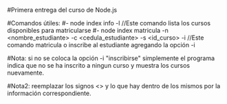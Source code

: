 #Primera entrega del curso de Node.js

#Comandos útiles:
#- node index info -l //Este comando lista los cursos disponibles para matricularse
#- node index matricula -n <nombre_estudiante> -c <cedula_estudiante> -s <id_curso> -i //Este comando matricula o inscribe al estudiante agregando la opción -i

#Nota: si no se coloca la opción -i "inscribirse" simplemente el programa indica que no se ha inscrito a ningun curso y muestra los cursos nuevamente.

#Nota2: reemplazar los signos <> y lo que hay dentro de los mismos por la información correspondiente.